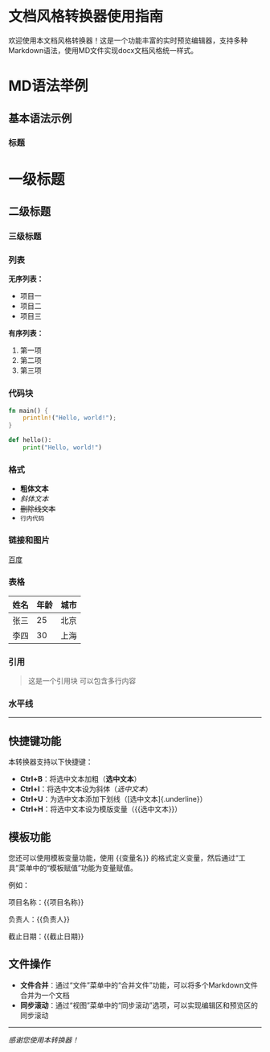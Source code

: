 # 文档风格转换器使用指南

欢迎使用本文档风格转换器！这是一个功能丰富的实时预览编辑器，支持多种Markdown语法，使用MD文件实现docx文档风格统一样式。

# MD语法举例

## 基本语法示例

### 标题
# 一级标题
## 二级标题
### 三级标题

### 列表

**无序列表：**
- 项目一
- 项目二
- 项目三

**有序列表：**
1. 第一项
2. 第二项
3. 第三项

### 代码块

```rust
fn main() {
    println!("Hello, world!");
}
```

```python
def hello():
    print("Hello, world!")
```

### 格式

- **粗体文本**
- *斜体文本*
- ~~删除线文本~~
- `行内代码`

### 链接和图片

[百度](https://www.baidu.com)

### 表格

| 姓名 | 年龄 | 城市 |
| ---- | ---- | ---- |
| 张三 | 25   | 北京 |
| 李四 | 30   | 上海 |

### 引用

> 这是一个引用块
> 可以包含多行内容

### 水平线

---

## 快捷键功能

本转换器支持以下快捷键：

- **Ctrl+B**：将选中文本加粗（**选中文本**）
- **Ctrl+I**：将选中文本设为斜体（*选中文本*）
- **Ctrl+U**：为选中文本添加下划线（[选中文本]{.underline}）
- **Ctrl+H**：将选中文本设为模版变量（{{选中文本}}）

## 模板功能

您还可以使用模板变量功能，使用 {{变量名}} 的格式定义变量，然后通过“工具”菜单中的“模板赋值”功能为变量赋值。

例如：

项目名称：{{项目名称}}

负责人：{{负责人}}

截止日期：{{截止日期}}

## 文件操作

- **文件合并**：通过“文件”菜单中的“合并文件”功能，可以将多个Markdown文件合并为一个文档
- **同步滚动**：通过“视图”菜单中的“同步滚动”选项，可以实现编辑区和预览区的同步滚动

---

*感谢您使用本转换器！*